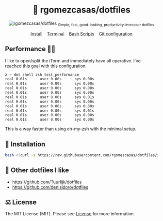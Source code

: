 <h1 align="center">
  🐧 rgomezcasas/dotfiles
</h1>
<p align="center">
    <img src="https://user-images.githubusercontent.com/1331435/36755901-df80a99c-1c0d-11e8-86cd-2f0f0003d28b.gif" alt="rgomezcasas/dotfiles">
    <sub>Simple, fast, good-looking, productivity-increaser dotfiles</sub>
</p>
<p align="center">
  <a href="install-linux.sh">Install</a>&nbsp;&nbsp;&nbsp;
  <a href="terminal">Terminal</a>&nbsp;&nbsp;&nbsp;
  <a href="scripts">Bash Scripts</a>&nbsp;&nbsp;&nbsp;
  <a href="git/.gitconfig">Git configuration</a>
</p>

## Performance 🐢💨
I like to open/split the iTerm and immediately have all operative. I've reached this goal with this configuration.

```bash
λ ~ dot shell zsh test_performance
real 0.01s      user 0.00s      sys 0.00s
real 0.01s      user 0.00s      sys 0.00s
real 0.01s      user 0.00s      sys 0.00s
real 0.01s      user 0.00s      sys 0.00s
real 0.01s      user 0.00s      sys 0.01s
real 0.01s      user 0.00s      sys 0.00s
real 0.01s      user 0.00s      sys 0.00s
real 0.01s      user 0.00s      sys 0.01s
real 0.01s      user 0.00s      sys 0.00s
real 0.01s      user 0.00s      sys 0.00s
```

This is a way faster than using oh-my-zsh with the minimal setup.

## 🚀 Installation
```bash
bash <(curl -s https://raw.githubusercontent.com/rgomezcasas/dotfiles/installer)
```

## 🍩 Other dotfiles I like
 * https://github.com/Tuurlijk/dotfiles
 * https://github.com/denisidoro/dotfiles

## ⚖️ License
The MIT License (MIT). Please see [License](LICENSE) for more information.

